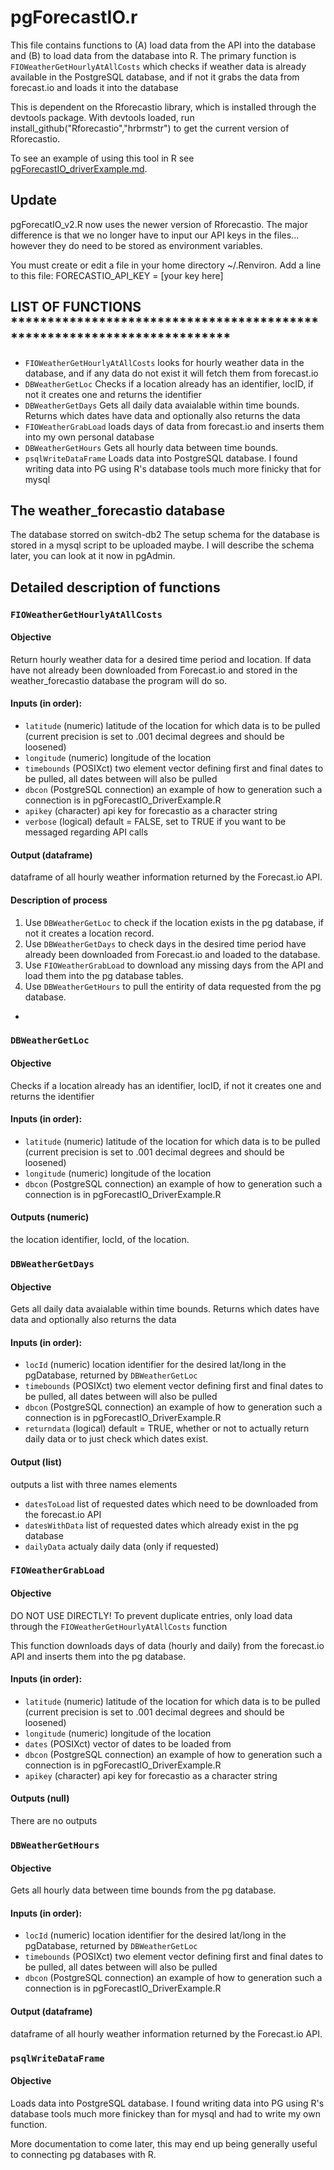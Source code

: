 # pgForecastIO.r
This file contains functions to (A) load data from the API into the database and (B) to load data from the database into R. The primary function is ``FIOWeatherGetHourlyAtAllCosts`` which checks if weather data is already available in the PostgreSQL database, and if not it grabs the data from forecast.io and loads it into the database

This is dependent on the Rforecastio library, which is installed through the devtools package. With devtools loaded, run install_github("Rforecastio","hrbrmstr") to get the current version of Rforecastio. 

To see an example of using this tool in R see [pgForecastIO_driverExample.md](https://github.com/bgrid/bGridDatabaseTools/blob/master/pgForecastIO/pgForecastIO_driverExample.R).  


## Update
pgForecatIO_v2.R now uses the newer version of Rforecastio.  The major difference is that we no longer have to input our API keys in the files... however they do need to be stored as environment variables. 

You must create or edit a file in your home directory ~/.Renviron.  Add a line to this file: FORECASTIO_API_KEY = [your key here]

## LIST OF FUNCTIONS ************************************************************************
* ``FIOWeatherGetHourlyAtAllCosts`` looks for hourly weather data in the database, and if any data do not exist it will fetch them from forecast.io
* ``DBWeatherGetLoc`` Checks if a location already has an identifier, locID, if not it creates one and returns the identifier
* ``DBWeatherGetDays`` Gets all daily data avaialable within time bounds. Returns which dates have data and optionally also returns the data
* ``FIOWeatherGrabLoad`` loads days of data from forecast.io and inserts them into my own personal database
* ``DBWeatherGetHours`` Gets all hourly data between time bounds. 
* ``psqlWriteDataFrame`` Loads data into PostgreSQL database. I found writing data into PG using R's database tools much more finicky that for mysql
                


## The weather_forecastio database
The database storred on switch-db2
The setup schema for the database is stored in a mysql script to be uploaded maybe. 
I will describe the schema later, you can look at it now in pgAdmin. 

## Detailed description of functions 

### ``FIOWeatherGetHourlyAtAllCosts``
#### Objective
Return hourly weather data for a desired time period and location. If data have not already been downloaded from Forecast.io and stored in the weather_forecastio database the program will do so.


#### Inputs (in order): 

* ``latitude``   (numeric) latitude of the location for which data is to be pulled 
 					(current precision is set to .001 decimal degrees and should be loosened)
* ``longitude``  (numeric) longitude of the location
* ``timebounds`` (POSIXct) two element vector defining first and final dates to be pulled, all dates between will also be pulled
* ``dbcon``      (PostgreSQL connection) an example of how to generation such a connection is in pgForecastIO_DriverExample.R
* ``apikey``     (character) api key for forecastio as a character string
* ``verbose``    (logical) default = FALSE, set to TRUE if you want to be messaged regarding API calls

#### Output (dataframe)
dataframe of all hourly weather information returned by the Forecast.io API. 

#### Description of process
1. Use ``DBWeatherGetLoc`` to check if the location exists in the pg database, if not it creates a location record. 
2. Use ``DBWeatherGetDays`` to check days in the desired time period have already been downloaded from Forecast.io and loaded to the database. 
3. Use ``FIOWeatherGrabLoad`` to download any missing days from the API and load them into the pg database tables.
4. Use ``DBWeatherGetHours`` to pull the entirity of data requested from the pg database. 
*

### ``DBWeatherGetLoc`` 
#### Objective 
Checks if a location already has an identifier, locID, if not it creates one and returns the identifier

#### Inputs (in order): 

* ``latitude``   (numeric) latitude of the location for which data is to be pulled 
 					(current precision is set to .001 decimal degrees and should be loosened)
* ``longitude``  (numeric) longitude of the location
* ``dbcon``      (PostgreSQL connection) an example of how to generation such a connection is in pgForecastIO_DriverExample.R

#### Outputs (numeric)
the location identifier, locId, of the location. 

### ``DBWeatherGetDays`` 
#### Objective 
Gets all daily data avaialable within time bounds. Returns which dates have data and optionally also returns the data

#### Inputs (in order): 

* ``locId``      (numeric) location identifier for the desired lat/long in the pgDatabase, returned by ``DBWeatherGetLoc``
* ``timebounds`` (POSIXct) two element vector defining first and final dates to be pulled, all dates between will also be pulled
* ``dbcon``      (PostgreSQL connection) an example of how to generation such a connection is in pgForecastIO_DriverExample.R
* ``returndata`` (logical) default = TRUE, whether or not to actually return daily data or to just check which dates exist. 

#### Output (list)
outputs a list with three names elements
* ``datesToLoad`` list of requested dates which need to be downloaded from the forecast.io API
* ``datesWithData`` list of requested dates which already exist in the pg database
* ``dailyData`` actualy daily data (only if requested)

### ``FIOWeatherGrabLoad`` 
#### Objective 
DO NOT USE DIRECTLY!  To prevent duplicate entries, only load data through the  ``FIOWeatherGetHourlyAtAllCosts`` function

This function downloads days of data (hourly and daily) from the forecast.io API and inserts them into the pg database. 

#### Inputs (in order): 

* ``latitude``   (numeric) latitude of the location for which data is to be pulled 
 					(current precision is set to .001 decimal degrees and should be loosened)
* ``longitude``  (numeric) longitude of the location
* ``dates``      (POSIXct) vector of dates to be loaded from 
* ``dbcon``      (PostgreSQL connection) an example of how to generation such a connection is in pgForecastIO_DriverExample.R
* ``apikey``     (character) api key for forecastio as a character string

#### Outputs (null)
There are no outputs

### ``DBWeatherGetHours`` 
#### Objective 
Gets all hourly data between time bounds from the pg database. 

#### Inputs (in order): 

* ``locId``      (numeric) location identifier for the desired lat/long in the pgDatabase, returned by ``DBWeatherGetLoc``
* ``timebounds`` (POSIXct) two element vector defining first and final dates to be pulled, all dates between will also be pulled
* ``dbcon``      (PostgreSQL connection) an example of how to generation such a connection is in pgForecastIO_DriverExample.R

#### Output (dataframe)
dataframe of all hourly weather information returned by the Forecast.io API. 


### ``psqlWriteDataFrame`` 
#### Objective 
Loads data into PostgreSQL database. I found writing data into PG using R's database tools much more finickey than for mysql and had to write my own function. 

More documentation to come later, this may end up being generally useful to connecting pg databases with R.  
